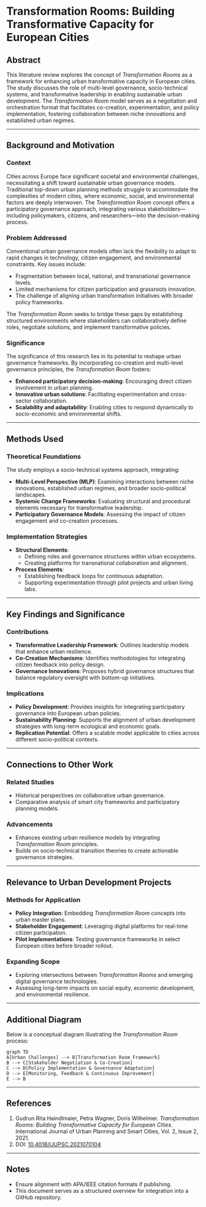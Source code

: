 # Transformation Rooms: Building Transformative Capacity for European Cities

## Abstract
This literature review explores the concept of *Transformation Rooms* as a framework for enhancing urban transformative capacity in European cities. The study discusses the role of multi-level governance, socio-technical systems, and transformative leadership in enabling sustainable urban development. The *Transformation Room* model serves as a negotiation and orchestration format that facilitates co-creation, experimentation, and policy implementation, fostering collaboration between niche innovations and established urban regimes.

---

## Background and Motivation
### Context
Cities across Europe face significant societal and environmental challenges, necessitating a shift toward sustainable urban governance models. Traditional top-down urban planning methods struggle to accommodate the complexities of modern cities, where economic, social, and environmental factors are deeply interwoven. The *Transformation Room* concept offers a participatory governance approach, integrating various stakeholders—including policymakers, citizens, and researchers—into the decision-making process.

### Problem Addressed
Conventional urban governance models often lack the flexibility to adapt to rapid changes in technology, citizen engagement, and environmental constraints. Key issues include:
- Fragmentation between local, national, and transnational governance levels.
- Limited mechanisms for citizen participation and grassroots innovation.
- The challenge of aligning urban transformation initiatives with broader policy frameworks.

The *Transformation Room* seeks to bridge these gaps by establishing structured environments where stakeholders can collaboratively define roles, negotiate solutions, and implement transformative policies.

### Significance
The significance of this research lies in its potential to reshape urban governance frameworks. By incorporating co-creation and multi-level governance principles, the *Transformation Room* fosters:
- **Enhanced participatory decision-making**: Encouraging direct citizen involvement in urban planning.
- **Innovative urban solutions**: Facilitating experimentation and cross-sector collaboration.
- **Scalability and adaptability**: Enabling cities to respond dynamically to socio-economic and environmental shifts.

---

## Methods Used
### Theoretical Foundations
The study employs a socio-technical systems approach, integrating:
- **Multi-Level Perspective (MLP)**: Examining interactions between niche innovations, established urban regimes, and broader socio-political landscapes.
- **Systemic Change Frameworks**: Evaluating structural and procedural elements necessary for transformative leadership.
- **Participatory Governance Models**: Assessing the impact of citizen engagement and co-creation processes.

### Implementation Strategies
- **Structural Elements**:
  - Defining roles and governance structures within urban ecosystems.
  - Creating platforms for transnational collaboration and alignment.
- **Process Elements**:
  - Establishing feedback loops for continuous adaptation.
  - Supporting experimentation through pilot projects and urban living labs.

---

## Key Findings and Significance
### Contributions
- **Transformative Leadership Framework**: Outlines leadership models that enhance urban resilience.
- **Co-Creation Mechanisms**: Identifies methodologies for integrating citizen feedback into policy design.
- **Governance Innovations**: Proposes hybrid governance structures that balance regulatory oversight with bottom-up initiatives.

### Implications
- **Policy Development**: Provides insights for integrating participatory governance into European urban policies.
- **Sustainability Planning**: Supports the alignment of urban development strategies with long-term ecological and economic goals.
- **Replication Potential**: Offers a scalable model applicable to cities across different socio-political contexts.

---

## Connections to Other Work
### Related Studies
- Historical perspectives on collaborative urban governance.
- Comparative analysis of smart city frameworks and participatory planning models.

### Advancements
- Enhances existing urban resilience models by integrating *Transformation Room* principles.
- Builds on socio-technical transition theories to create actionable governance strategies.

---

## Relevance to Urban Development Projects
### Methods for Application
- **Policy Integration**: Embedding *Transformation Room* concepts into urban master plans.
- **Stakeholder Engagement**: Leveraging digital platforms for real-time citizen participation.
- **Pilot Implementations**: Testing governance frameworks in select European cities before broader rollout.

### Expanding Scope
- Exploring intersections between *Transformation Rooms* and emerging digital governance technologies.
- Assessing long-term impacts on social equity, economic development, and environmental resilience.

---

## Additional Diagram
Below is a conceptual diagram illustrating the *Transformation Room* process:

```mermaid
graph TD
A[Urban Challenges] --> B[Transformation Room Framework]
B --> C[Stakeholder Negotiation & Co-Creation]
C --> D[Policy Implementation & Governance Adaptation]
D --> E[Monitoring, Feedback & Continuous Improvement]
E --> B
```

---

## References
1. Gudrun Rita Haindlmaier, Petra Wagner, Doris Wilhelmer. *Transformation Rooms: Building Transformative Capacity for European Cities*. International Journal of Urban Planning and Smart Cities, Vol. 2, Issue 2, 2021.
2. DOI: [10.4018/IJUPSC.2021070104](https://doi.org/10.4018/IJUPSC.2021070104)

---

## Notes
- Ensure alignment with APA/IEEE citation formats if publishing.
- This document serves as a structured overview for integration into a GitHub repository.
